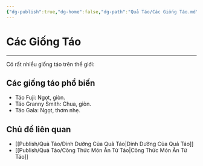 ```yaml
---
{"dg-publish":true,"dg-home":false,"dg-path":"Quả Táo/Các Giống Táo.md","permalink":"/qua-tao/cac-giong-tao/","dgPassFrontmatter":true,"noteIcon":"","created":"2025-01-01T22:23:44.126+07:00","updated":"2025-01-12T15:21:21.605+07:00"}
---
```


# Các Giống Táo
---

Có rất nhiều giống táo trên thế giới:

## Các giống táo phổ biến
- Táo Fuji: Ngọt, giòn.
- Táo Granny Smith: Chua, giòn.
- Táo Gala: Ngọt, thơm nhẹ.

## Chủ đề liên quan
- [[Publish/Quả Táo/Dinh Dưỡng Của Quả Táo\|Dinh Dưỡng Của Quả Táo]]
- [[Publish/Quả Táo/Công Thức Món Ăn Từ Táo\|Công Thức Món Ăn Từ Táo]]
